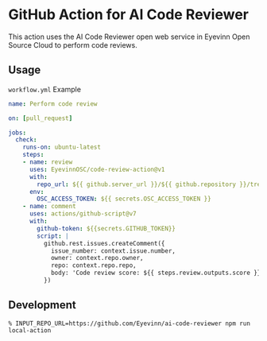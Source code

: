 # GitHub Action for AI Code Reviewer

This action uses the AI Code Reviewer open web service in Eyevinn Open Source Cloud to perform code reviews.

## Usage

`workflow.yml` Example

```yml
name: Perform code review

on: [pull_request]

jobs:
  check:
    runs-on: ubuntu-latest
    steps:
    - name: review
      uses: EyevinnOSC/code-review-action@v1
      with:
        repo_url: ${{ github.server_url }}/${{ github.repository }}/tree/${{ github.ref_name}}
      env:
        OSC_ACCESS_TOKEN: ${{ secrets.OSC_ACCESS_TOKEN }}
    - name: comment
      uses: actions/github-script@v7
      with:
        github-token: ${{secrets.GITHUB_TOKEN}}
        script: |
          github.rest.issues.createComment({
            issue_number: context.issue.number,
            owner: context.repo.owner,
            repo: context.repo.repo,
            body: 'Code review score: ${{ steps.review.outputs.score }}'
          }) 
```

## Development

```
% INPUT_REPO_URL=https://github.com/Eyevinn/ai-code-reviewer npm run local-action
```